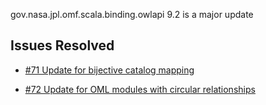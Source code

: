 gov.nasa.jpl.omf.scala.binding.owlapi 9.2 is a major update

## Issues Resolved

- [#71 Update for bijective catalog mapping](https://github.com/JPL-IMCE/gov.nasa.jpl.omf.scala.binding.owlapi/issues/71)

- [#72 Update for OML modules with circular relationships](https://github.com/JPL-IMCE/gov.nasa.jpl.omf.scala.binding.owlapi/issues/72)